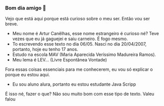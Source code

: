 ### Bom dia amigo 🤨
 Vejo que está aqui porque está curioso sobre o meu ser. Então vou ser breve.
- Meu nome é Artur Canêlhas, esse nome estrangeiro é curioso né? Teve vezes que eu já gaguejei e saiu carneiro. É fogo mesmo.
- To escrevendo esse texto no dia 06/05. Nasci no dia 20/04/2007, portanto, hoje eu tenho 17 anos.
- Estudo na escola MAV (Maria Aparecida Veríssimo Madureira Ramos).
- Meu lema é LEV... (Livre Espontânea Vontade)

Fora essas coisas essenciais para me conhecerem, eu vou só explicar o porque eu estou aqui.
- Eu sou aluno alura, portanto eu estou estudante Java Scripp

É isso né, fazer o que? Não sou muito bom com esse tipo de texto. Valeu falou
